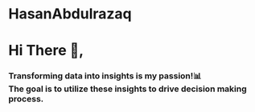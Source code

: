 # HasanAbdulrazaq

<h1><b>Hi There 👋,</b></h1>

<h3>Transforming data into insights is my passion!📊<br>
The goal is to utilize these insights to drive decision making process.</h3>